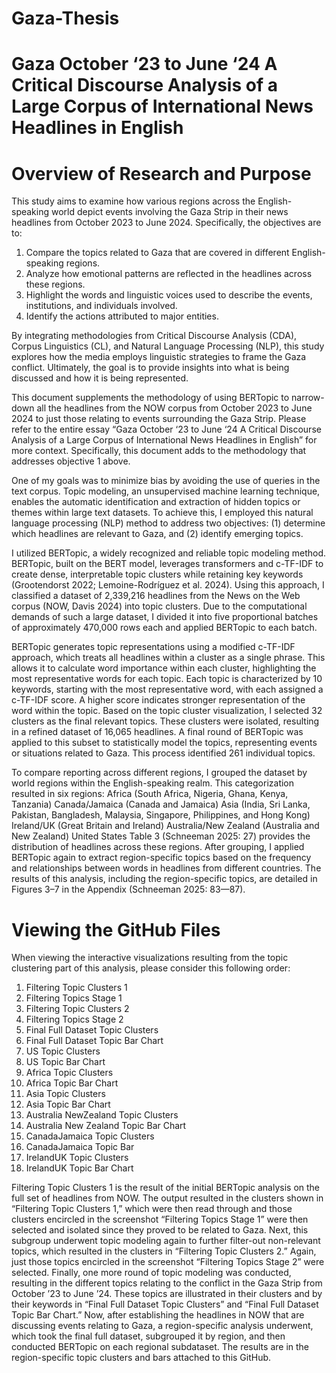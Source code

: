 # Gaza-Thesis
# Gaza October ‘23 to June ‘24 A Critical Discourse Analysis of a Large Corpus of International News Headlines in English

# Overview of Research and Purpose

This study aims to examine how various regions across the English-speaking world depict events involving the Gaza Strip in their news headlines from October 2023 to June 2024. Specifically, the objectives are to:
1.	Compare the topics related to Gaza that are covered in different English-speaking regions.
2.	Analyze how emotional patterns are reflected in the headlines across these regions.
3.	Highlight the words and linguistic voices used to describe the events, institutions, and individuals involved.
4.	Identify the actions attributed to major entities.

By integrating methodologies from Critical Discourse Analysis (CDA), Corpus Linguistics (CL), and Natural Language Processing (NLP), this study explores how the media employs linguistic strategies to frame the Gaza conflict. Ultimately, the goal is to provide insights into what is being discussed and how it is being represented.

This document supplements the methodology of using BERTopic to narrow-down all the headlines from the NOW corpus from October 2023 to June 2024 to just those relating to events surrounding the Gaza Strip. Please refer to the entire essay “Gaza October ‘23 to June ‘24 A Critical Discourse Analysis of a Large Corpus of International News Headlines in English” for more context. Specifically, this document adds to the methodology that addresses objective 1 above. 

One of my goals was to minimize bias by avoiding the use of queries in the text corpus. Topic modeling, an unsupervised machine learning technique, enables the automatic identification and extraction of hidden topics or themes within large text datasets. To achieve this, I employed this natural language processing (NLP) method to address two objectives: (1) determine which headlines are relevant to Gaza, and (2) identify emerging topics.

I utilized BERTopic, a widely recognized and reliable topic modeling method. BERTopic, built on the BERT model, leverages transformers and c-TF-IDF to create dense, interpretable topic clusters while retaining key keywords (Grootendorst 2022; Lemoine-Rodríguez et al. 2024). Using this approach, I classified a dataset of 2,339,216 headlines from the News on the Web corpus (NOW, Davis 2024) into topic clusters. Due to the computational demands of such a large dataset, I divided it into five proportional batches of approximately 470,000 rows each and applied BERTopic to each batch.

BERTopic generates topic representations using a modified c-TF-IDF approach, which treats all headlines within a cluster as a single phrase. This allows it to calculate word importance within each cluster, highlighting the most representative words for each topic. Each topic is characterized by 10 keywords, starting with the most representative word, with each assigned a c-TF-IDF score. A higher score indicates stronger representation of the word within the topic.
Based on the topic cluster visualization, I selected 32 clusters as the final relevant topics. These clusters were isolated, resulting in a refined dataset of 16,065 headlines. A final round of BERTopic was applied to this subset to statistically model the topics, representing events or situations related to Gaza. This process identified 261 individual topics.

To compare reporting across different regions, I grouped the dataset by world regions within the English-speaking realm. This categorization resulted in six regions:
  Africa (South Africa, Nigeria, Ghana, Kenya, Tanzania)
  Canada/Jamaica (Canada and Jamaica)
  Asia (India, Sri Lanka, Pakistan, Bangladesh, Malaysia, Singapore, Philippines, and Hong Kong)
  Ireland/UK (Great Britain and Ireland)
  Australia/New Zealand (Australia and New Zealand)
  United States
Table 3 (Schneeman 2025: 27) provides the distribution of headlines across these regions. After grouping, I applied BERTopic again to extract region-specific topics based on the frequency and relationships between words in headlines from different countries. The results of this analysis, including the region-specific topics, are detailed in Figures 3–7 in the Appendix (Schneeman 2025: 83—87).

# Viewing the GitHub Files

When viewing the interactive visualizations resulting from the topic clustering part of this analysis, please consider this following order: 
1.	Filtering Topic Clusters 1 
2.	Filtering Topics Stage 1
3.	Filtering Topic Clusters 2
4.	Filtering Topics Stage 2
5.	Final Full Dataset Topic Clusters
6.	Final Full Dataset Topic Bar Chart
7.	US Topic Clusters
8.	US Topic Bar Chart
9.	Africa Topic Clusters
10.	 Africa Topic Bar Chart
11.	 Asia Topic Clusters
12.	 Asia Topic Bar Chart
13.	 Australia NewZealand Topic Clusters
14.	 Australia New Zealand Topic Bar Chart
15.	 CanadaJamaica Topic Clusters
16.	CanadaJamaica Topic Bar
17.	 IrelandUK Topic Clusters
18.	 IrelandUK Topic Bar Chart

Filtering Topic Clusters 1 is the result of the initial BERTopic analysis on the full set of headlines from NOW. The output resulted in the clusters shown in “Filtering Topic Clusters 1,” which were then read through and those clusters encircled in the screenshot “Filtering Topics Stage 1” were then selected and isolated since they proved to be related to Gaza. Next, this subgroup underwent topic modeling again to further filter-out non-relevant topics, which resulted in the clusters in “Filtering Topic Clusters 2.” Again, just those topics encircled in the screenshot “Filtering Topics Stage 2” were selected. Finally, one more round of topic modeling was conducted, resulting in the different topics relating to the conflict in the Gaza Strip from October ’23 to June ’24. These topics are illustrated in their clusters and by their keywords in “Final Full Dataset Topic Clusters” and “Final Full Dataset Topic Bar Chart.” Now, after establishing the headlines in NOW that are discussing events relating to Gaza, a region-specific analysis underwent, which took the final full dataset, subgrouped it by region, and then conducted BERTopic on each regional subdataset. The results are in the region-specific topic clusters and bars attached to this GitHub. 

